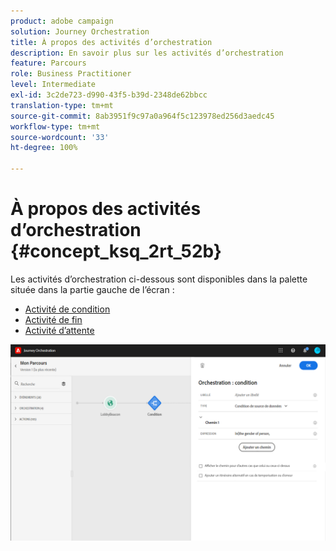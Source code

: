 ```yaml
---
product: adobe campaign
solution: Journey Orchestration
title: À propos des activités d’orchestration
description: En savoir plus sur les activités d’orchestration
feature: Parcours
role: Business Practitioner
level: Intermediate
exl-id: 3c2de723-d990-43f5-b39d-2348de62bbcc
translation-type: tm+mt
source-git-commit: 8ab3951f9c97a0a964f5c123978ed256d3aedc45
workflow-type: tm+mt
source-wordcount: '33'
ht-degree: 100%

---
```


# À propos des activités d’orchestration {#concept_ksq_2rt_52b}

Les activités d’orchestration ci-dessous sont disponibles dans la palette située dans la partie gauche de l’écran :

* [Activité de condition](../building-journeys/condition-activity.md)
* [Activité de fin](../building-journeys/end-activity.md)
* [Activité d’attente](../building-journeys/wait-activity.md)

![](../assets/journey49.png)
